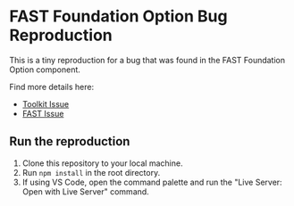 # FAST Foundation Option Bug Reproduction

This is a tiny reproduction for a bug that was found in the FAST Foundation Option component.

Find more details here: 

- [Toolkit Issue](https://github.com/microsoft/vscode-webview-ui-toolkit/issues/327)
- [FAST Issue](https://github.com/microsoft/fast/issues/5569)

## Run the reproduction

1. Clone this repository to your local machine.
2. Run `npm install` in the root directory.
3. If using VS Code, open the command palette and run the "Live Server: Open with Live Server" command.